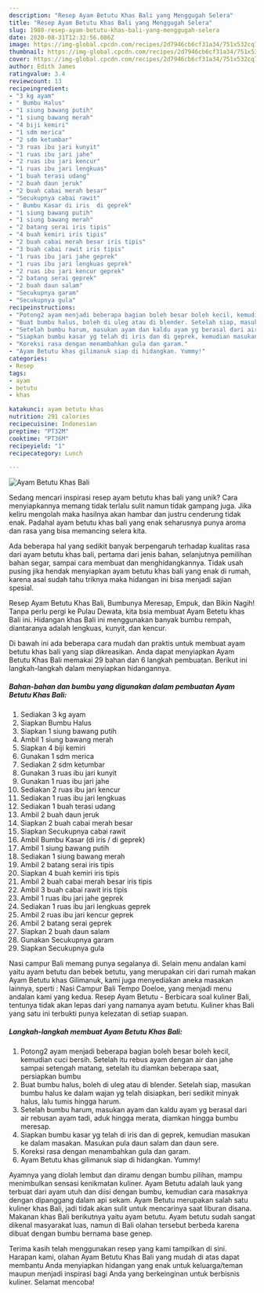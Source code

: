 ```yaml
---
description: "Resep Ayam Betutu Khas Bali yang Menggugah Selera"
title: "Resep Ayam Betutu Khas Bali yang Menggugah Selera"
slug: 1980-resep-ayam-betutu-khas-bali-yang-menggugah-selera
date: 2020-08-31T12:32:56.086Z
image: https://img-global.cpcdn.com/recipes/2d7946cb6cf31a34/751x532cq70/ayam-betutu-khas-bali-foto-resep-utama.jpg
thumbnail: https://img-global.cpcdn.com/recipes/2d7946cb6cf31a34/751x532cq70/ayam-betutu-khas-bali-foto-resep-utama.jpg
cover: https://img-global.cpcdn.com/recipes/2d7946cb6cf31a34/751x532cq70/ayam-betutu-khas-bali-foto-resep-utama.jpg
author: Edith James
ratingvalue: 3.4
reviewcount: 13
recipeingredient:
- "3 kg ayam"
- " Bumbu Halus"
- "1 siung bawang putih"
- "1 siung bawang merah"
- "4 biji kemiri"
- "1 sdm merica"
- "2 sdm ketumbar"
- "3 ruas ibu jari kunyit"
- "1 ruas ibu jari jahe"
- "2 ruas ibu jari kencur"
- "1 ruas ibu jari lengkuas"
- "1 buah terasi udang"
- "2 buah daun jeruk"
- "2 buah cabai merah besar"
- "Secukupnya cabai rawit"
- " Bumbu Kasar di iris  di geprek"
- "1 siung bawang putih"
- "1 siung bawang merah"
- "2 batang serai iris tipis"
- "4 buah kemiri iris tipis"
- "2 buah cabai merah besar iris tipis"
- "3 buah cabai rawit iris tipis"
- "1 ruas ibu jari jahe geprek"
- "1 ruas ibu jari lengkuas geprek"
- "2 ruas ibu jari kencur geprek"
- "2 batang serai geprek"
- "2 buah daun salam"
- "Secukupnya garam"
- "Secukupnya gula"
recipeinstructions:
- "Potong2 ayam menjadi beberapa bagian boleh besar boleh kecil, kemudian cuci bersih. Setelah itu rebus ayam dengan air dan jahe sampai setengah matang, setelah itu diamkan beberapa saat, persiapkan bumbu"
- "Buat bumbu halus, boleh di uleg atau di blender. Setelah siap, masukan bumbu halus ke dalam wajan yg telah disiapkan, beri sedikit minyak halus, lalu tumis hingga harum."
- "Setelah bumbu harum, masukan ayam dan kaldu ayam yg berasal dari air rebusan ayam tadi, aduk hingga merata, diamkan hingga bumbu meresap."
- "Siapkan bumbu kasar yg telah di iris dan di geprek, kemudian masukan ke dalam masakan. Masukan pula daun salam dan daun sere."
- "Koreksi rasa dengan menambahkan gula dan garam."
- "Ayam Betutu khas gilimanuk siap di hidangkan. Yummy!"
categories:
- Resep
tags:
- ayam
- betutu
- khas

katakunci: ayam betutu khas 
nutrition: 291 calories
recipecuisine: Indonesian
preptime: "PT32M"
cooktime: "PT36M"
recipeyield: "1"
recipecategory: Lunch

---
```



![Ayam Betutu Khas Bali](https://img-global.cpcdn.com/recipes/2d7946cb6cf31a34/751x532cq70/ayam-betutu-khas-bali-foto-resep-utama.jpg)

Sedang mencari inspirasi resep ayam betutu khas bali yang unik? Cara menyiapkannya memang tidak terlalu sulit namun tidak gampang juga. Jika keliru mengolah maka hasilnya akan hambar dan justru cenderung tidak enak. Padahal ayam betutu khas bali yang enak seharusnya punya aroma dan rasa yang bisa memancing selera kita.

Ada beberapa hal yang sedikit banyak berpengaruh terhadap kualitas rasa dari ayam betutu khas bali, pertama dari jenis bahan, selanjutnya pemilihan bahan segar, sampai cara membuat dan menghidangkannya. Tidak usah pusing jika hendak menyiapkan ayam betutu khas bali yang enak di rumah, karena asal sudah tahu triknya maka hidangan ini bisa menjadi sajian spesial.

Resep Ayam Betutu Khas Bali, Bumbunya Meresap, Empuk, dan Bikin Nagih! Tanpa perlu pergi ke Pulau Dewata, kita bsia membuat Ayam Betetu khas Bali ini. Hidangan khas Bali ini menggunakan banyak bumbu rempah, diantaranya adalah lengkuas, kunyit, dan kencur.


Di bawah ini ada beberapa cara mudah dan praktis untuk membuat ayam betutu khas bali yang siap dikreasikan. Anda dapat menyiapkan Ayam Betutu Khas Bali memakai 29 bahan dan 6 langkah pembuatan. Berikut ini langkah-langkah dalam menyiapkan hidangannya.

<!--inarticleads1-->

##### Bahan-bahan dan bumbu yang digunakan dalam pembuatan Ayam Betutu Khas Bali:

1. Sediakan 3 kg ayam
1. Siapkan  Bumbu Halus
1. Siapkan 1 siung bawang putih
1. Ambil 1 siung bawang merah
1. Siapkan 4 biji kemiri
1. Gunakan 1 sdm merica
1. Sediakan 2 sdm ketumbar
1. Gunakan 3 ruas ibu jari kunyit
1. Gunakan 1 ruas ibu jari jahe
1. Sediakan 2 ruas ibu jari kencur
1. Sediakan 1 ruas ibu jari lengkuas
1. Sediakan 1 buah terasi udang
1. Ambil 2 buah daun jeruk
1. Siapkan 2 buah cabai merah besar
1. Siapkan Secukupnya cabai rawit
1. Ambil  Bumbu Kasar (di iris / di geprek)
1. Ambil 1 siung bawang putih
1. Sediakan 1 siung bawang merah
1. Ambil 2 batang serai iris tipis
1. Siapkan 4 buah kemiri iris tipis
1. Ambil 2 buah cabai merah besar iris tipis
1. Ambil 3 buah cabai rawit iris tipis
1. Ambil 1 ruas ibu jari jahe geprek
1. Sediakan 1 ruas ibu jari lengkuas geprek
1. Ambil 2 ruas ibu jari kencur geprek
1. Ambil 2 batang serai geprek
1. Siapkan 2 buah daun salam
1. Gunakan Secukupnya garam
1. Siapkan Secukupnya gula


Nasi campur Bali memang punya segalanya di. Selain menu andalan kami yaitu ayam betutu dan bebek betutu, yang merupakan ciri dari rumah makan Ayam Betutu khas Gilimanuk, kami juga menyediakan aneka masakan lainnya, sperti : Nasi Campur Bali Tempo Doeloe, yang menjadi menu andalan kami yang kedua. Resep Ayam Betutu - Berbicara soal kuliner Bali, tentunya tidak akan lepas dari yang namanya ayam betutu. Kuliner khas Bali yang satu ini terbukti punya kelezatan di setiap suapan. 

<!--inarticleads2-->

##### Langkah-langkah membuat Ayam Betutu Khas Bali:

1. Potong2 ayam menjadi beberapa bagian boleh besar boleh kecil, kemudian cuci bersih. Setelah itu rebus ayam dengan air dan jahe sampai setengah matang, setelah itu diamkan beberapa saat, persiapkan bumbu
1. Buat bumbu halus, boleh di uleg atau di blender. Setelah siap, masukan bumbu halus ke dalam wajan yg telah disiapkan, beri sedikit minyak halus, lalu tumis hingga harum.
1. Setelah bumbu harum, masukan ayam dan kaldu ayam yg berasal dari air rebusan ayam tadi, aduk hingga merata, diamkan hingga bumbu meresap.
1. Siapkan bumbu kasar yg telah di iris dan di geprek, kemudian masukan ke dalam masakan. Masukan pula daun salam dan daun sere.
1. Koreksi rasa dengan menambahkan gula dan garam.
1. Ayam Betutu khas gilimanuk siap di hidangkan. Yummy!


Ayamnya yang diolah lembut dan diramu dengan bumbu pilihan, mampu menimbulkan sensasi kenikmatan kuliner. Ayam Betutu adalah lauk yang terbuat dari ayam utuh dan diisi dengan bumbu, kemudian cara masaknya dengan dipanggang dalam api sekam. Ayam Betutu merupakan salah satu kuliner khas Bali, jadi tidak akan sulit untuk mencarinya saat liburan disana. Makanan khas Bali berikutnya yaitu ayam betutu. Ayam betutu sudah sangat dikenal masyarakat luas, namun di Bali olahan tersebut berbeda karena dibuat dengan bumbu bernama base genep. 

Terima kasih telah menggunakan resep yang kami tampilkan di sini. Harapan kami, olahan Ayam Betutu Khas Bali yang mudah di atas dapat membantu Anda menyiapkan hidangan yang enak untuk keluarga/teman maupun menjadi inspirasi bagi Anda yang berkeinginan untuk berbisnis kuliner. Selamat mencoba!
